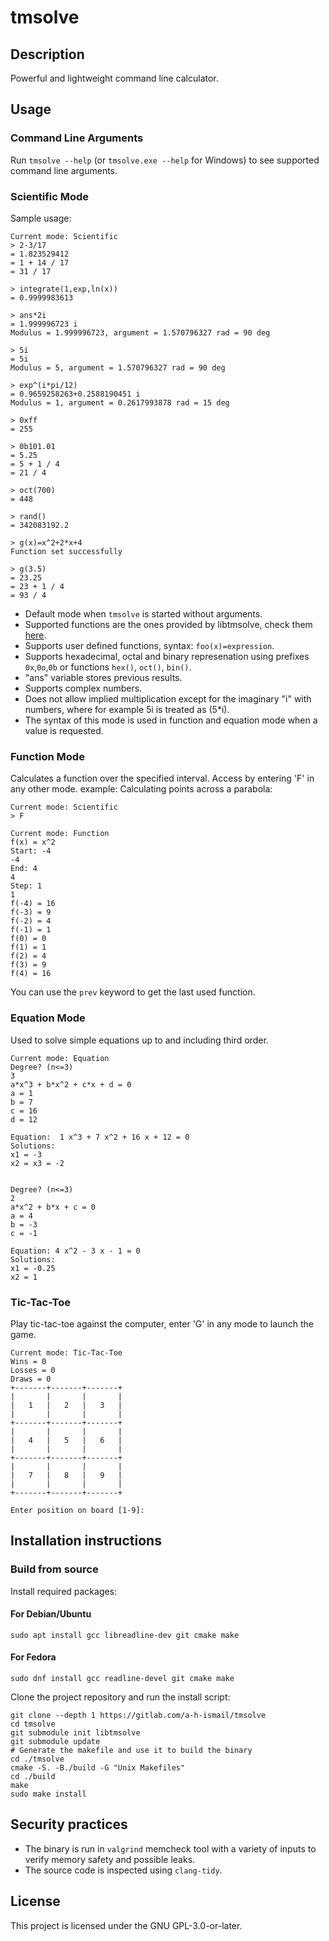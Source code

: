 # tmsolve

## Description

Powerful and lightweight command line calculator.

## Usage

### Command Line Arguments

Run `tmsolve --help` (or `tmsolve.exe --help` for Windows) to see supported command line arguments.

### Scientific Mode

Sample usage:

```
Current mode: Scientific
> 2-3/17
= 1.823529412
= 1 + 14 / 17
= 31 / 17

> integrate(1,exp,ln(x))
= 0.9999983613

> ans*2i
= 1.999996723 i
Modulus = 1.999996723, argument = 1.570796327 rad = 90 deg

> 5i
= 5i
Modulus = 5, argument = 1.570796327 rad = 90 deg

> exp^(i*pi/12)
= 0.9659258263+0.2588190451 i
Modulus = 1, argument = 0.2617993878 rad = 15 deg

> 0xff
= 255

> 0b101.01
= 5.25
= 5 + 1 / 4
= 21 / 4

> oct(700)
= 448

> rand()
= 342083192.2

> g(x)=x^2+2*x+4
Function set successfully

> g(3.5)
= 23.25
= 23 + 1 / 4
= 93 / 4
```

- Default mode when `tmsolve` is started without arguments.
- Supported functions are the ones provided by libtmsolve, check them [here](https://a-h-ismail.gitlab.io/libtmsolve-docs/md_FUNCTIONS.html).
- Supports user defined functions, syntax: `foo(x)=expression`.
- Supports hexadecimal, octal and binary represenation using prefixes `0x`,`0o`,`0b` or functions `hex()`, `oct()`, `bin()`.
- "ans" variable stores previous results.
- Supports complex numbers.
- Does not allow implied multiplication except for the imaginary "i" with numbers, where for example 5i is treated as (5*i).
- The syntax of this mode is used in function and equation mode when a value is requested.

### Function Mode

Calculates a function over the specified interval. Access by entering 'F' in any other mode.
example: Calculating points across a parabola:

```
Current mode: Scientific
> F

Current mode: Function
f(x) = x^2
Start: -4
-4
End: 4
4
Step: 1
1
f(-4) = 16
f(-3) = 9
f(-2) = 4
f(-1) = 1
f(0) = 0
f(1) = 1
f(2) = 4
f(3) = 9
f(4) = 16
```

You can use the `prev` keyword to get the last used function.

### Equation Mode

Used to solve simple equations up to and including third order.

```
Current mode: Equation
Degree? (n<=3)
3
a*x^3 + b*x^2 + c*x + d = 0
a = 1
b = 7
c = 16
d = 12

Equation:  1 x^3 + 7 x^2 + 16 x + 12 = 0
Solutions:
x1 = -3
x2 = x3 = -2


Degree? (n<=3)
2
a*x^2 + b*x + c = 0
a = 4
b = -3
c = -1

Equation: 4 x^2 - 3 x - 1 = 0
Solutions:
x1 = -0.25
x2 = 1
```

### Tic-Tac-Toe

Play tic-tac-toe against the computer, enter 'G' in any mode to launch the game.

```
Current mode: Tic-Tac-Toe
Wins = 0
Losses = 0
Draws = 0
+-------+-------+-------+
|       |       |       |
|   1   |   2   |   3   |
|       |       |       |
+-------+-------+-------+
|       |       |       |
|   4   |   5   |   6   |
|       |       |       |
+-------+-------+-------+
|       |       |       |
|   7   |   8   |   9   |
|       |       |       |
+-------+-------+-------+

Enter position on board [1-9]: 
```

## Installation instructions

### Build from source

Install required packages:

#### For Debian/Ubuntu

`sudo apt install gcc libreadline-dev git cmake make`

#### For Fedora

`sudo dnf install gcc readline-devel git cmake make`

Clone the project repository and run the install script:

```
git clone --depth 1 https://gitlab.com/a-h-ismail/tmsolve
cd tmsolve
git submodule init libtmsolve
git submodule update
# Generate the makefile and use it to build the binary
cd ./tmsolve
cmake -S. -B./build -G "Unix Makefiles"
cd ./build
make
sudo make install
```

## Security practices

- The binary is run in `valgrind` memcheck tool with a variety of inputs to verify memory safety and possible leaks.
- The source code is inspected using `clang-tidy`.

## License

This project is licensed under the GNU GPL-3.0-or-later.
